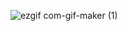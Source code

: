 ![ezgif com-gif-maker (1)](https://user-images.githubusercontent.com/90495580/147723854-d9555515-3130-4eaa-957a-e4548e1b3080.gif)
